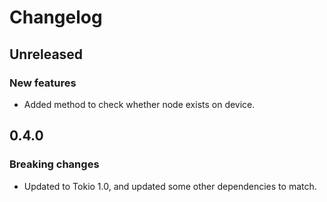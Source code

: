 # Changelog

## Unreleased

### New features

- Added method to check whether node exists on device.

## 0.4.0

### Breaking changes

- Updated to Tokio 1.0, and updated some other dependencies to match.
